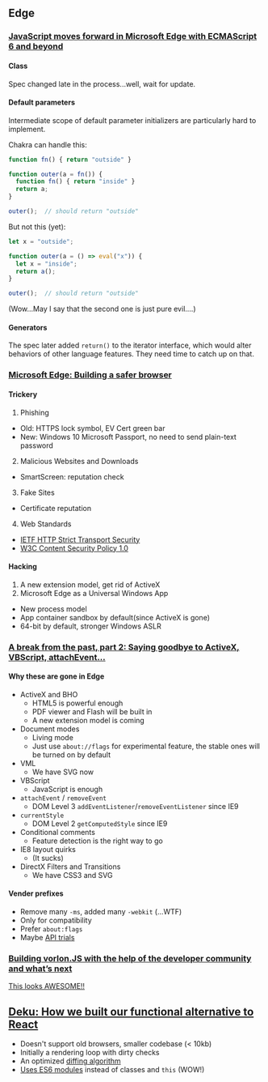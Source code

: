 ## Edge

### [JavaScript moves forward in Microsoft Edge with ECMAScript 6 and beyond](http://blogs.windows.com/msedgedev/2015/05/12/javascript-moves-forward-in-microsoft-edge-with-ecmascript-6-and-beyond/)

#### Class

Spec changed late in the process...well, wait for update.

#### Default parameters
Intermediate scope of default parameter initializers are particularly hard to implement.

Chakra can handle this:

```javascript
function fn() { return "outside" }

function outer(a = fn()) {
  function fn() { return "inside" }
  return a;
}

outer();  // should return "outside"
```

But not this (yet):

```javascript
let x = "outside";

function outer(a = () => eval("x")) {
  let x = "inside";
  return a();
}

outer();  // should return "outside"
```

(Wow...May I say that the second one is just pure evil....)

#### Generators

The spec later added `return()` to the iterator interface, which would alter behaviors of other language features. They need time to catch up on that.

### [Microsoft Edge: Building a safer browser](http://blogs.windows.com/msedgedev/2015/05/11/microsoft-edge-building-a-safer-browser/)


#### Trickery

1. Phishing
  * Old: HTTPS lock symbol, EV Cert green bar
  * New: Windows 10 Microsoft Passport, no need to send plain-text password
2. Malicious Websites and Downloads
  * SmartScreen: reputation check
3. Fake Sites
  * Certificate reputation
4. Web Standards
  * [IETF HTTP Strict Transport Security](https://tools.ietf.org/id/draft-ietf-websec-strict-transport-sec-14.txt)
  * [W3C Content Security Policy 1.0](http://www.w3.org/TR/2012/CR-CSP-20121115/)

#### Hacking

1. A new extension model, get rid of ActiveX
2. Microsoft Edge as a Universal Windows App
  * New process model
  * App container sandbox by default(since ActiveX is gone)
  * 64-bit by default, stronger Windows ASLR


### [A break from the past, part 2: Saying goodbye to ActiveX, VBScript, attachEvent…](http://blogs.windows.com/msedgedev/2015/05/06/a-break-from-the-past-part-2-saying-goodbye-to-activex-vbscript-attachevent/)

#### Why these are gone in Edge
* ActiveX and BHO
  * HTML5 is powerful enough
  * PDF viewer and Flash will be built in
  * A new extension model is coming
* Document modes
  * Living mode
  * Just use `about://flags` for experimental feature, the stable ones will be turned on by default
* VML
  * We have SVG now
* VBScript
  * JavaScript is enough
* `attachEvent` / `removeEvent`
  * DOM Level 3 `addEventListener`/`removeEventListener` since IE9
* `currentStyle`
  * DOM Level 2 `getComputedStyle` since IE9
* Conditional comments
  * Feature detection is the right way to go
* IE8 layout quirks
  * (It sucks)
* DirectX Filters and Transitions
  * We have CSS3 and SVG

#### Vender prefixes
* Remove many `-ms`, added many `-webkit` (...WTF)
* Only for compatibility
* Prefer `about:flags`
* Maybe [API trials](https://air.mozilla.org/web-compatibility-summit-talks/)

### [Building vorlon.JS with the help of the developer community and what’s next](http://blogs.windows.com/msedgedev/2015/05/08/building-vorlon-js-with-the-help-of-the-developer-community-and-whats-next/)

[This looks AWESOME!!](http://www.vorlonjs.com/)

## [Deku: How we built our functional alternative to React](https://segment.com/blog/deku-our-functional-alternative-to-react/)

* Doesn't support old browsers, smaller codebase (< 10kb)
* Initially a rendering loop with dirty checks
* An optimized [diffing algorithm](https://github.com/segmentio/deku/blob/master/lib/render.js#L492)
* [Uses ES6 modules](https://github.com/segmentio/deku/blob/master/docs/guides/components.md) instead of classes and `this` (WOW!) 